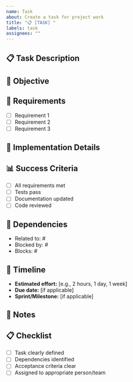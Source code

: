 ```yaml
---
name: Task
about: Create a task for project work
title: "📋 [TASK] "
labels: task
assignees: ""
---
```


## 📋 Task Description

<!-- Clear description of what needs to be done -->

## 🎯 Objective

<!-- What is the goal of this task? -->

## 📝 Requirements

- [ ] Requirement 1
- [ ] Requirement 2
- [ ] Requirement 3

## 🔧 Implementation Details

<!-- Technical details, approach, or specific instructions -->

## 📊 Success Criteria

<!-- How do we know when this task is complete? -->

- [ ] All requirements met
- [ ] Tests pass
- [ ] Documentation updated
- [ ] Code reviewed

## 🔗 Dependencies

<!-- List any dependencies or blockers -->

- Related to: #
- Blocked by: #
- Blocks: #

## 📅 Timeline

- **Estimated effort:** [e.g., 2 hours, 1 day, 1 week]
- **Due date:** [if applicable]
- **Sprint/Milestone:** [if applicable]

## 📝 Notes

<!-- Any additional notes or context -->

## 📋 Checklist

- [ ] Task clearly defined
- [ ] Dependencies identified
- [ ] Acceptance criteria clear
- [ ] Assigned to appropriate person/team

